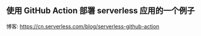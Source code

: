 ## 使用 GitHub Action 部署 serverless 应用的一个例子

博客: https://cn.serverless.com/blog/serverless-github-action
